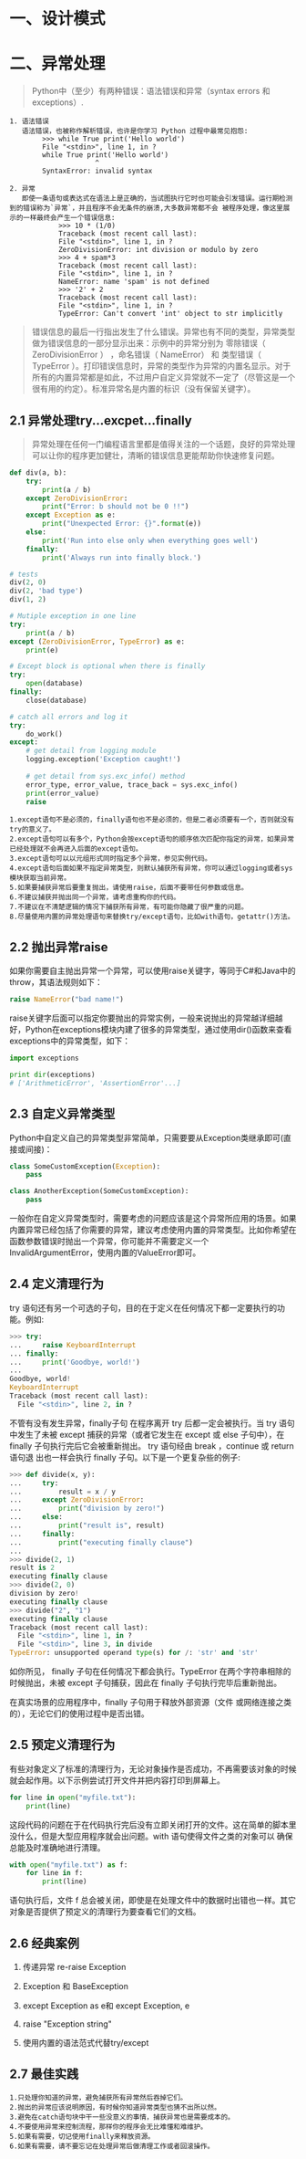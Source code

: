 # 一、设计模式

# 二、异常处理

> Python中（至少）有两种错误：语法错误和异常（syntax errors 和 exceptions）.

    1. 语法错误
       语法错误，也被称作解析错误，也许是你学习 Python 过程中最常见抱怨:
            >>> while True print('Hello world')
            File "<stdin>", line 1, in ?
            while True print('Hello world')
                         ^
            SyntaxError: invalid syntax

    2. 异常
       即使一条语句或表达式在语法上是正确的，当试图执行它时也可能会引发错误。运行期检测到的错误称为`异常`，并且程序不会无条件的崩溃,大多数异常都不会 被程序处理，像这里展示的一样最终会产生一个错误信息:
                >>> 10 * (1/0)
                Traceback (most recent call last):
                File "<stdin>", line 1, in ?
                ZeroDivisionError: int division or modulo by zero
                >>> 4 + spam*3
                Traceback (most recent call last):
                File "<stdin>", line 1, in ?
                NameError: name 'spam' is not defined
                >>> '2' + 2
                Traceback (most recent call last):
                File "<stdin>", line 1, in ?
                TypeError: Can't convert 'int' object to str implicitly

> 错误信息的最后一行指出发生了什么错误。异常也有不同的类型，异常类型做为错误信息的一部分显示出来：示例中的异常分别为 零除错误（ ZeroDivisionError ） ，命名错误（ NameError） 和 类型错误（ TypeError ）。打印错误信息时，异常的类型作为异常的内置名显示。对于所有的内置异常都是如此，不过用户自定义异常就不一定了（尽管这是一个很有用的约定）。标准异常名是内置的标识（没有保留关键字）。

## 2.1 异常处理try...excpet...finally

> 异常处理在任何一门编程语言里都是值得关注的一个话题，良好的异常处理可以让你的程序更加健壮，清晰的错误信息更能帮助你快速修复问题。

```Python
def div(a, b):
    try:
        print(a / b)
    except ZeroDivisionError:
        print("Error: b should not be 0 !!")
    except Exception as e:
        print("Unexpected Error: {}".format(e))
    else:
        print('Run into else only when everything goes well')
    finally:
        print('Always run into finally block.')

# tests
div(2, 0)
div(2, 'bad type')
div(1, 2)

# Mutiple exception in one line
try:
    print(a / b)
except (ZeroDivisionError, TypeError) as e:
    print(e)

# Except block is optional when there is finally
try:
    open(database)
finally:
    close(database)

# catch all errors and log it
try:
    do_work()
except:    
    # get detail from logging module
    logging.exception('Exception caught!')
    
    # get detail from sys.exc_info() method
    error_type, error_value, trace_back = sys.exc_info()
    print(error_value)
    raise
```

    1.except语句不是必须的，finally语句也不是必须的，但是二者必须要有一个，否则就没有try的意义了。
    2.except语句可以有多个，Python会按except语句的顺序依次匹配你指定的异常，如果异常已经处理就不会再进入后面的except语句。
    3.except语句可以以元组形式同时指定多个异常，参见实例代码。
    4.except语句后面如果不指定异常类型，则默认捕获所有异常，你可以通过logging或者sys模块获取当前异常。
    5.如果要捕获异常后要重复抛出，请使用raise，后面不要带任何参数或信息。
    6.不建议捕获并抛出同一个异常，请考虑重构你的代码。
    7.不建议在不清楚逻辑的情况下捕获所有异常，有可能你隐藏了很严重的问题。
    8.尽量使用内置的异常处理语句来替换try/except语句，比如with语句，getattr()方法。

## 2.2 抛出异常raise

如果你需要自主抛出异常一个异常，可以使用raise关键字，等同于C#和Java中的throw，其语法规则如下：

```Python
raise NameError("bad name!")
```

raise关键字后面可以指定你要抛出的异常实例，一般来说抛出的异常越详细越好，Python在exceptions模块内建了很多的异常类型，通过使用dir()函数来查看exceptions中的异常类型，如下：

```Python
import exceptions

print dir(exceptions)
# ['ArithmeticError', 'AssertionError'...]
```


## 2.3 自定义异常类型

Python中自定义自己的异常类型非常简单，只需要要从Exception类继承即可(直接或间接)：

```Python
class SomeCustomException(Exception):
    pass

class AnotherException(SomeCustomException):
    pass
```

一般你在自定义异常类型时，需要考虑的问题应该是这个异常所应用的场景。如果内置异常已经包括了你需要的异常，建议考虑使用内置的异常类型。比如你希望在函数参数错误时抛出一个异常，你可能并不需要定义一个InvalidArgumentError，使用内置的ValueError即可。

## 2.4 定义清理行为

try 语句还有另一个可选的子句，目的在于定义在任何情况下都一定要执行的功能。例如:

```Python
>>> try:
...     raise KeyboardInterrupt
... finally:
...     print('Goodbye, world!')
...
Goodbye, world!
KeyboardInterrupt
Traceback (most recent call last):
  File "<stdin>", line 2, in ?
```

不管有没有发生异常，finally子句 在程序离开 try 后都一定会被执行。当 try 语句中发生了未被 except 捕获的异常（或者它发生在 except 或 else 子句中），在 finally 子句执行完后它会被重新抛出。 try 语句经由 break ，continue 或 return 语句退 出也一样会执行 finally 子句。以下是一个更复杂些的例子:

```Python
>>> def divide(x, y):
...     try:
...         result = x / y
...     except ZeroDivisionError:
...         print("division by zero!")
...     else:
...         print("result is", result)
...     finally:
...         print("executing finally clause")
...
>>> divide(2, 1)
result is 2
executing finally clause
>>> divide(2, 0)
division by zero!
executing finally clause
>>> divide("2", "1")
executing finally clause
Traceback (most recent call last):
  File "<stdin>", line 1, in ?
  File "<stdin>", line 3, in divide
TypeError: unsupported operand type(s) for /: 'str' and 'str'
```

如你所见， finally 子句在任何情况下都会执行。TypeError 在两个字符串相除的时候抛出，未被 except 子句捕获，因此在 finally 子句执行完毕后重新抛出。

在真实场景的应用程序中，finally 子句用于释放外部资源（文件 或网络连接之类的），无论它们的使用过程中是否出错。

## 2.5 预定义清理行为

有些对象定义了标准的清理行为，无论对象操作是否成功，不再需要该对象的时候就会起作用。以下示例尝试打开文件并把内容打印到屏幕上。

```Python
for line in open("myfile.txt"):
    print(line)
```

这段代码的问题在于在代码执行完后没有立即关闭打开的文件。这在简单的脚本里没什么，但是大型应用程序就会出问题。with 语句使得文件之类的对象可以 确保总能及时准确地进行清理。

```Python
with open("myfile.txt") as f:
    for line in f:
        print(line)
```

语句执行后，文件 f 总会被关闭，即使是在处理文件中的数据时出错也一样。其它对象是否提供了预定义的清理行为要查看它们的文档。

## 2.6 经典案例

1. 传递异常 re-raise Exception

2. Exception 和 BaseException


3. except Exception as e和 except Exception, e


4. raise "Exception string"


5. 使用内置的语法范式代替try/except



## 2.7 最佳实践


    1.只处理你知道的异常，避免捕获所有异常然后吞掉它们。
    2.抛出的异常应该说明原因，有时候你知道异常类型也猜不出所以然。
    3.避免在catch语句块中干一些没意义的事情，捕获异常也是需要成本的。
    4.不要使用异常来控制流程，那样你的程序会无比难懂和难维护。
    5.如果有需要，切记使用finally来释放资源。
    6.如果有需要，请不要忘记在处理异常后做清理工作或者回滚操作。

